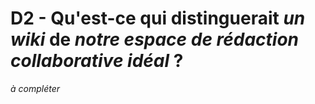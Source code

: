 # D2 - Qu'est-ce qui distinguerait *un wiki* de *notre espace de rédaction collaborative idéal* ?

*à compléter*
